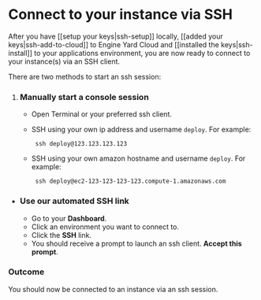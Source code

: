 # Connect to your instance via SSH

After you have [[setup your keys|ssh-setup]] locally, [[added your keys|ssh-add-to-cloud]]
to Engine Yard Cloud and [[installed the keys|ssh-install]] to your applications environment, you 
are now ready to connect to your instance(s) via an SSH client.

There are two methods to start an ssh session:

  1. ### Manually start a console session 
     * Open Terminal or your preferred ssh client.
     * SSH using your own ip address and username `deploy`. For example:
       
            ssh deploy@123.123.123.123
          
     * SSH using your own amazon hostname and username `deploy`. For example:
          
            ssh deploy@ec2-123-123-123-123.compute-1.amazonaws.com
      
  * ### Use our automated SSH link
      * Go to your **Dashboard**.
      * Click an environment you want to connect to.
      * Click the **SSH** link.
      * You should receive a prompt to launch an ssh client. **Accept this prompt**.


### Outcome

You should now be connected to an instance via an ssh session.
